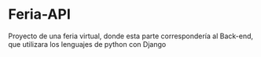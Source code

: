 # Feria-API
Proyecto de una feria virtual, donde esta parte correspondería al Back-end, que utilizara los lenguajes de python con Django
